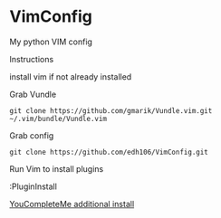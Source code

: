# VimConfig
My python VIM config

Instructions

install vim if not already installed

Grab Vundle

`git clone https://github.com/gmarik/Vundle.vim.git ~/.vim/bundle/Vundle.vim`

Grab config

`git clone https://github.com/edh106/VimConfig.git`

Run Vim to install plugins

:PluginInstall

[YouCompleteMe additional install](https://github.com/Valloric/YouCompleteMe#mac-os-x-super-quick-installation)

